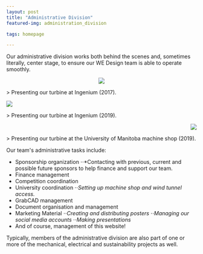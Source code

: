 ```yaml
---
layout: post
title: "Administrative Division"
featured-img: administration_division

tags: homepage

---
```



Our administrative division works both behind the scenes and, sometimes literally, center stage, to ensure our WE Design team is able to operate smoothly.



<p align="center">
  <img src="{{ site.url }}{{ site.baseurl }}/assets/img/posts/ingenium(2017).jpg">
</p>
> Presenting our turbine at Ingenium (2017).

<p align="left">
  <img src="{{ site.url }}{{ site.baseurl }}/assets/img/posts/Ingenium.jpg">
</p>
> Presenting our turbine at Ingenium (2019).

<p align="right">
  <img src="{{ site.url }}{{ site.baseurl }}/assets/img/posts/shop_presentation_2019.jpg">
</p>
> Presenting our turbine at the University of Manitoba machine shop (2019).

Our team's administrative tasks include:
  * Sponsorship organization
  ⋅⋅*Contacting with previous, current and possible future sponsors to help finance and support our team.
  * Finance management
  * Competition coordination
  * University coordination
  ⋅⋅*Setting up machine shop and wind tunnel access.*
  * GrabCAD management
  * Document organisation and management
  * Marketing Material
  ⋅⋅*Creating and distributing posters*
  ⋅⋅*Managing our social media accounts*
  ⋅⋅*Making presentations*
  * And of course, management of this website!

Typically, members of the administrative division are also part of one or more of the mechanical, electrical and sustainability projects as well.


